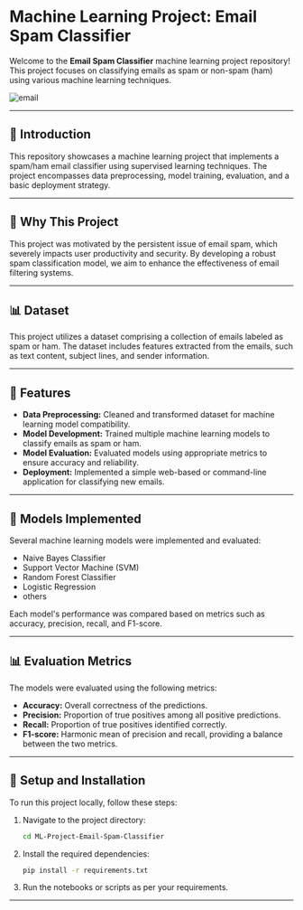 # Machine Learning Project: Email Spam Classifier

Welcome to the **Email Spam Classifier** machine learning project repository! This project focuses on classifying emails as spam or non-spam (ham) using various machine learning techniques.

![email](https://github.com/user-attachments/assets/bb235a1a-ffcb-46a3-8023-2f1625f86fbf)

---

## 📖 Introduction

This repository showcases a machine learning project that implements a spam/ham email classifier using supervised learning techniques. The project encompasses data preprocessing, model training, evaluation, and a basic deployment strategy.

---

## 🎯 Why This Project

This project was motivated by the persistent issue of email spam, which severely impacts user productivity and security. By developing a robust spam classification model, we aim to enhance the effectiveness of email filtering systems.

---

## 📊 Dataset

This project utilizes a dataset comprising a collection of emails labeled as spam or ham. The dataset includes features extracted from the emails, such as text content, subject lines, and sender information.

---

## 🌟 Features

- **Data Preprocessing:** Cleaned and transformed dataset for machine learning model compatibility.
- **Model Development:** Trained multiple machine learning models to classify emails as spam or ham.
- **Model Evaluation:** Evaluated models using appropriate metrics to ensure accuracy and reliability.
- **Deployment:** Implemented a simple web-based or command-line application for classifying new emails.

---

## 🧠 Models Implemented

Several machine learning models were implemented and evaluated:

- Naive Bayes Classifier
- Support Vector Machine (SVM)
- Random Forest Classifier
- Logistic Regression
- others

Each model's performance was compared based on metrics such as accuracy, precision, recall, and F1-score.

---

## 📊 Evaluation Metrics

The models were evaluated using the following metrics:

- **Accuracy:** Overall correctness of the predictions.
- **Precision:** Proportion of true positives among all positive predictions.
- **Recall:** Proportion of true positives identified correctly.
- **F1-score:** Harmonic mean of precision and recall, providing a balance between the two metrics.

---

## 🚀 Setup and Installation

To run this project locally, follow these steps:

1. Navigate to the project directory:

   ```bash
   cd ML-Project-Email-Spam-Classifier
   ```

2. Install the required dependencies:

   ```bash
   pip install -r requirements.txt
   ```

3. Run the notebooks or scripts as per your requirements.

---

